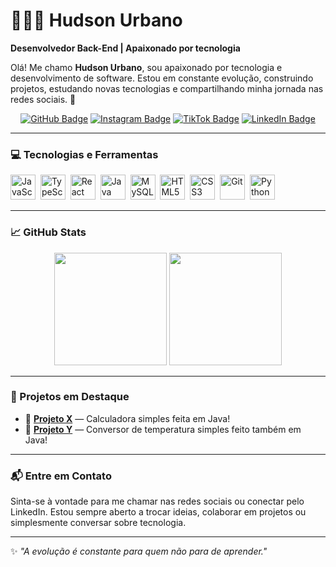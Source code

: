 # 👨🏾‍💻 Hudson Urbano

**Desenvolvedor Back-End | Apaixonado por tecnologia**

Olá! Me chamo **Hudson Urbano**, sou apaixonado por tecnologia e desenvolvimento de software. Estou em constante evolução, construindo projetos, estudando novas tecnologias e compartilhando minha jornada nas redes sociais. 🚀

<div align="center">
  
[![GitHub Badge](https://img.shields.io/badge/GitHub-Hudson--Urbano-181717?style=for-the-badge&logo=github&logoColor=white)](https://github.com/Hudson-Urbano/Hudson-Urbano)
[![Instagram Badge](https://img.shields.io/badge/Instagram-0hudson__dev-E4405F?style=for-the-badge&logo=instagram&logoColor=white)](https://www.instagram.com/0hudson_dev?igsh=OGVsNWh4OHpoNnlv&utm_source=qr)
[![TikTok Badge](https://img.shields.io/badge/TikTok-hudson__dev-000000?style=for-the-badge&logo=tiktok&logoColor=white)](https://www.tiktok.com/@hudson_dev?_t=ZM-8wDDnNijKEQ&_r=1)
[![LinkedIn Badge](https://img.shields.io/badge/LinkedIn-hudsonurbano-0A66C2?style=for-the-badge&logo=linkedin&logoColor=white)](https://www.linkedin.com/in/hudsonurbano)

</div>

---

### 💻 Tecnologias e Ferramentas

<div align="left">
  <img src="https://cdn.jsdelivr.net/gh/devicons/devicon/icons/javascript/javascript-original.svg" title="JavaScript" alt="JavaScript" width="40" height="40"/>&nbsp;
  <img src="https://cdn.jsdelivr.net/gh/devicons/devicon/icons/typescript/typescript-original.svg" title="TypeScript" alt="TypeScript" width="40" height="40"/>&nbsp;
  <img src="https://cdn.jsdelivr.net/gh/devicons/devicon/icons/react/react-original.svg" title="React" alt="React" width="40" height="40"/>&nbsp;
  <img src="https://cdn.jsdelivr.net/gh/devicons/devicon/icons/java/java-original.svg" title="Java" alt="Java" width="40" height="40"/>&nbsp;
  <img src="https://cdn.jsdelivr.net/gh/devicons/devicon/icons/mysql/mysql-original.svg" title="MySQL" alt="MySQL" width="40" height="40"/>&nbsp;
  <img src="https://cdn.jsdelivr.net/gh/devicons/devicon/icons/html5/html5-original.svg" title="HTML5" alt="HTML5" width="40" height="40"/>&nbsp;
  <img src="https://cdn.jsdelivr.net/gh/devicons/devicon/icons/css3/css3-original.svg" title="CSS3" alt="CSS3" width="40" height="40"/>&nbsp;
  <img src="https://cdn.jsdelivr.net/gh/devicons/devicon/icons/git/git-original.svg" title="Git" alt="Git" width="40" height="40"/>&nbsp;
  <img src="https://cdn.jsdelivr.net/gh/devicons/devicon/icons/python/python-original.svg" title="Python" alt="Python" width="40" height="40"/>
</div>

---

### 📈 GitHub Stats

<div align="center">
  <img height="180em" src="https://github-readme-stats.vercel.app/api?username=Hudson-Urbano&show_icons=true&theme=radical&count_private=true&hide=prs"/>
  <img height="180em" src="https://github-readme-stats.vercel.app/api/top-langs/?username=Hudson-Urbano&layout=compact&theme=radical"/>
</div>

---

### 🚀 Projetos em Destaque

- 🔹 [**Projeto X**](Projetos/ConversorTemperatura.java) — Calculadora simples feita em Java!
- 🔹 [**Projeto Y**](Projetos/ConversorTemperatura.java) — Conversor de temperatura simples feito também em Java!
---

### 📬 Entre em Contato

Sinta-se à vontade para me chamar nas redes sociais ou conectar pelo LinkedIn. Estou sempre aberto a trocar ideias, colaborar em projetos ou simplesmente conversar sobre tecnologia.

---

✨ _"A evolução é constante para quem não para de aprender."_  

